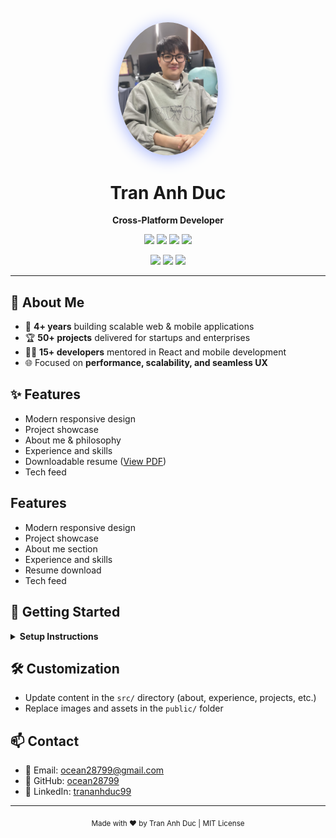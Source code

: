 

<div align="center">
  <img src="public/images/Subject3.png" alt="Tran Anh Duc" width="160" style="border-radius: 50%; box-shadow: 0 4px 24px #a5b4fc;" />
  
  <h1>Tran Anh Duc</h1>
  <p><b>Cross-Platform Developer</b></p>
  <p>
    <img src="https://img.shields.io/badge/React-20232A?style=for-the-badge&logo=react&logoColor=61DAFB" />
    <img src="https://img.shields.io/badge/Next.js-000?style=for-the-badge&logo=nextdotjs&logoColor=white" />
    <img src="https://img.shields.io/badge/React_Native-20232A?style=for-the-badge&logo=react&logoColor=61DAFB" />
    <img src="https://img.shields.io/badge/TypeScript-3178C6?style=for-the-badge&logo=typescript&logoColor=white" />
  </p>
  <p>
    <a href="https://github.com/ocean28799"><img src="https://img.shields.io/badge/GitHub-181717?style=for-the-badge&logo=github&logoColor=white" /></a>
    <a href="https://www.linkedin.com/in/trananhduc99/"><img src="https://img.shields.io/badge/LinkedIn-0A66C2?style=for-the-badge&logo=linkedin&logoColor=white" /></a>
    <a href="mailto:ocean28799@gmail.com"><img src="https://img.shields.io/badge/Email-D14836?style=for-the-badge&logo=gmail&logoColor=white" /></a>
  </p>
</div>

---


## 👋 About Me

- 🚀 <b>4+ years</b> building scalable web & mobile applications
- 🏆 <b>50+ projects</b> delivered for startups and enterprises
- 👨‍💻 <b>15+ developers</b> mentored in React and mobile development
- 🌐 Focused on <b>performance, scalability, and seamless UX</b>


## ✨ Features

- Modern responsive design
- Project showcase
- About me & philosophy
- Experience and skills
- Downloadable resume ([View PDF](public/files/TranAnhDuc-ATS-ReactNative-CV.pdf))
- Tech feed

## Features
- Modern responsive design
- Project showcase
- About me section
- Experience and skills
- Resume download
- Tech feed



## 🚀 Getting Started

<details>
<summary><b>Setup Instructions</b></summary>

### Prerequisites
- Node.js (v18 or newer recommended)
- pnpm (or npm/yarn)

### Installation
```bash
pnpm install
```

### Development
```bash
pnpm dev
```

### Build
```bash
pnpm build
```

### Start
```bash
pnpm start
```
</details>



## 🛠️ Customization
- Update content in the `src/` directory (about, experience, projects, etc.)
- Replace images and assets in the `public/` folder



## 📫 Contact

- 📧 Email: [ocean28799@gmail.com](mailto:ocean28799@gmail.com)
- 🐙 GitHub: [ocean28799](https://github.com/ocean28799)
- 💼 LinkedIn: [trananhduc99](https://www.linkedin.com/in/trananhduc99/)


---

<div align="center">
  <sub>Made with ❤️ by Tran Anh Duc | MIT License</sub>
</div>
